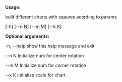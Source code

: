 **Usage:**

built different charts with sqaures acording to params

[-h] [--n N] [--m M] [--k K]

**Optional arguments:**

-h, --help  show this help message and exit

--n N       Initialize num for center rotation

--m M       Initialize num for corner rotation

--k K       Initialize scale for chart
